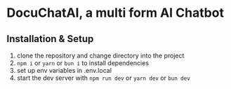 # DocuChatAI, a multi form AI Chatbot

## Installation & Setup
1. clone the repository and change directory into the project
2. `npm i` or `yarn` or `bun i` to install dependencies
3. set up env variables in .env.local
4. start the dev server with `npm run dev` or `yarn dev` or `bun dev`
